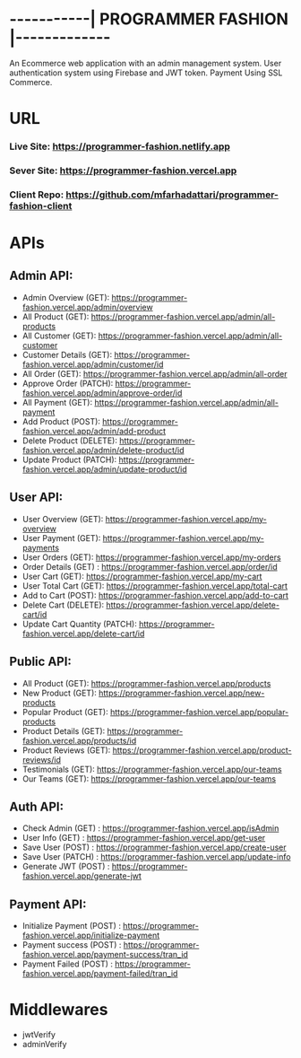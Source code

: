 # -----------| PROGRAMMER FASHION |-------------

An Ecommerce web application with an admin management system. User authentication system using Firebase and JWT token. Payment Using SSL Commerce.

# URL

### Live Site: https://programmer-fashion.netlify.app

### Sever Site: https://programmer-fashion.vercel.app

### Client Repo: https://github.com/mfarhadattari/programmer-fashion-client

# APIs

## Admin API:

- Admin Overview (GET): https://programmer-fashion.vercel.app/admin/overview
- All Product (GET): https://programmer-fashion.vercel.app/admin/all-products
- All Customer (GET): https://programmer-fashion.vercel.app/admin/all-customer
- Customer Details (GET): https://programmer-fashion.vercel.app/admin/customer/id
- All Order (GET): https://programmer-fashion.vercel.app/admin/all-order
- Approve Order (PATCH): https://programmer-fashion.vercel.app/admin/approve-order/id
- All Payment (GET): https://programmer-fashion.vercel.app/admin/all-payment
- Add Product (POST): https://programmer-fashion.vercel.app/admin/add-product
- Delete Product (DELETE): https://programmer-fashion.vercel.app/admin/delete-product/id
- Update Product (PATCH): https://programmer-fashion.vercel.app/admin/update-product/id

## User API:

- User Overview (GET): https://programmer-fashion.vercel.app/my-overview
- User Payment (GET): https://programmer-fashion.vercel.app/my-payments
- User Orders (GET): https://programmer-fashion.vercel.app/my-orders
- Order Details (GET) : https://programmer-fashion.vercel.app/order/id
- User Cart (GET): https://programmer-fashion.vercel.app/my-cart
- User Total Cart (GET): https://programmer-fashion.vercel.app/total-cart
- Add to Cart (POST): https://programmer-fashion.vercel.app/add-to-cart
- Delete Cart (DELETE): https://programmer-fashion.vercel.app/delete-cart/id
- Update Cart Quantity (PATCH): https://programmer-fashion.vercel.app/delete-cart/id

## Public API:

- All Product (GET): https://programmer-fashion.vercel.app/products
- New Product (GET): https://programmer-fashion.vercel.app/new-products
- Popular Product (GET): https://programmer-fashion.vercel.app/popular-products
- Product Details (GET): https://programmer-fashion.vercel.app/products/id
- Product Reviews (GET): https://programmer-fashion.vercel.app/product-reviews/id
- Testimonials (GET): https://programmer-fashion.vercel.app/our-teams
- Our Teams (GET): https://programmer-fashion.vercel.app/our-teams

## Auth API:

- Check Admin (GET) : https://programmer-fashion.vercel.app/isAdmin
- User Info (GET) : https://programmer-fashion.vercel.app/get-user
- Save User (POST) : https://programmer-fashion.vercel.app/create-user
- Save User (PATCH) : https://programmer-fashion.vercel.app/update-info
- Generate JWT (POST) : https://programmer-fashion.vercel.app/generate-jwt

## Payment API:

- Initialize Payment (POST) : https://programmer-fashion.vercel.app/initialize-payment
- Payment success (POST) : https://programmer-fashion.vercel.app/payment-success/tran_id
- Payment Failed (POST) : https://programmer-fashion.vercel.app/payment-failed/tran_id

# Middlewares

- jwtVerify
- adminVerify
